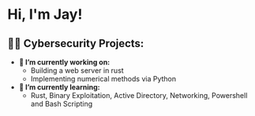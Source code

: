 <h1>Hi, I'm Jay!</h1>

<h2>👨‍💻 Cybersecurity Projects:</h2>

- <b>🔭 I’m currently working on: </b>
  - Building a web server in rust
  - Implementing numerical methods via Python
- <b>🌱 I’m currently learning: </b>
  - Rust, Binary Exploitation, Active Directory, Networking, Powershell and Bash Scripting 


<!--
**joshmadakor1/joshmadakor1** is a ✨ _special_ ✨ repository because its `README.md` (this file) appears on your GitHub profile.

Here are some ideas to get you started:

- 🔭 I’m currently working on ...
- 🌱 I’m currently learning ...
- 👯 I’m looking to collaborate on ...
- 🤔 I’m looking for help with ...
- 💬 Ask me about ...
- 📫 How to reach me: ...
- 😄 Pronouns: ...
- ⚡ Fun fact: ...
-->
